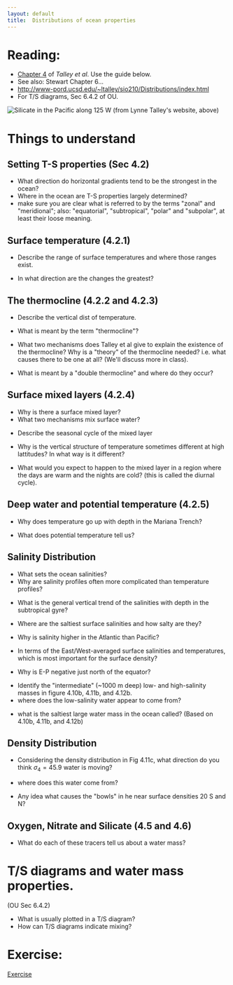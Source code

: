 ```yaml
---
layout: default
title:  Distributions of ocean properties
---
```



# Reading:
   - [Chapter 4](http://web.uvic.ca/~jklymak/Eos314/DescPo/chapter_4Opt.pdf) of *Talley et al*.  Use the guide below.
   - See also: Stewart Chapter 6...
   - <http://www-pord.ucsd.edu/~ltalley/sio210/Distributions/index.html>
   - For T/S diagrams, Sec 6.4.2 of OU.

![Silicate in the Pacific along 125 W (from Lynne Talley's website, above)](/figs/P16_SILCATSm.jpg)

# Things to understand

## Setting T-S properties (Sec 4.2)

  - What direction do horizontal gradients tend to be the strongest
      in the ocean?
  - Where in the ocean are T-S properties largely determined?
  - make sure you are clear what is referred to by the terms "zonal"
    and "meridional";  also: "equatorial", "subtropical", "polar" and
    "subpolar", at least their loose meaning.
<!-- ; in the surface mixed layer. They are changed some by mixing and a
; little by geothermal heating. -->

## Surface temperature (4.2.1)
  - Describe the range of surface temperatures and where those
      ranges exist.
<!-- ; 29 in tropics to -2 near poles -->
  - In what direction are the changes the greatest?
<!-- ; Almost all N-S -->

## The thermocline (4.2.2 and 4.2.3)
  - Describe the vertical dist of temperature.
<!-- ; There is usually a shallow mixed layer 50-200 m thick.
; beneath is a sharp thermocline, where the temperature rapidly
; decreases, and then a more gradual decrease.  This is often fit with
; an exponential. -->
  - What is meant by the term "thermocline"?
<!-- ; any region of sharp change of the temperature. -->
  - What two mechanisms does Talley et al give to explain the
      existence of the thermocline?  Why is a "theory" of the
      thermocline needed?  i.e. what causes there to be one at all?
      (We'll discuss more in class).
<!-- ; The thermocline represents warm water being put into the deep ocean.
; If the ocean was just mixed vertically, one might think that the
; whole ocean beneath one point would be one temperature.  However,
; there is cold water at the poles, and warm near the equator.  Thus
; the mixing in the vertical is balanced by a slumping in the
; horizontal. Luyten and Pedlosky also point out that the warm water
; can be pumped down by the wind.  We will examine both further in
; this class. -->
 - What is meant by a "double thermocline" and where do they occur?
<!-- ; midlattidutes denoting "mode water". -->

## Surface mixed layers (4.2.4)
  - Why is there a surface mixed layer?
  - What two mechanisms mix surface water?
<!-- ; Convection (cold water being produced by losing heat to a cold
; atmosphere), and wind mixing (enhanced by Langmuir cells, and other
; turbulent exotica). -->
  - Describe the seasonal cycle of the mixed layer
<!-- ; See figure 4.7. -->
  - Why is the vertical structure of temperature sometimes different
      at high lattitudes?  In what way is it different?
<!-- ; The vertical structure sometimes exhibits a local minima at mid
; depths because the water is produced by melting ice and is therefore
; fresh. -->
  - What would you expect to happen to the mixed layer in a region
      where the days are warm and the nights are cold?  (this is
      called the diurnal cycle).
<!-- ; Daily capping off of temperature.  (see slide) -->

## Deep water and potential temperature (4.2.5)
  - Why does temperature go up with depth in the Mariana Trench?
<!-- ; i.e. from yesterday - water is compressed, causing it to get
; warmer. -->
  - What does potential temperature tell us?
<!-- ; It tells us that the heat content of the water is not actually
; increasing... -->

## Salinity Distribution
  - What sets the ocean salinities?
  - Why are salinity profiles often more complicated than
      temperature profiles?
<!-- ; usually the density does not depend on salinity, so salinity can be "interleaved". -->
  - What is the general vertical trend of the salinities with depth
      in the subtropical gyre?
<!-- ; there is a minimum at about 400 m (eastern), and then it goes up w/ depth. -->
  - Where are the saltiest surface salinities and how salty are
      they?
<!-- ; Med and Red Sea (39 and 41 psu). -->
  - Why is salinity higher in the Atlantic than Pacific?
<!-- ; Largely because of the high evaporation in the Med Sea.  Also E-P is
; larger. -->
  - In terms of the East/West-averaged surface salinities and
      temperatures, which is most important for the surface density?
<!-- ; Temperature is more important. -->
  - Why is E-P negative just north of the equator?
<!-- ; The ITCZ is located there, where there is considerable rain. -->
  - Identify the "intermediate" (~1000 m deep) low- and high-salinity masses in
      figure 4.10b, 4.11b, and 4.12b.
  - where does the low-salinity water appear to come from?
<!-- ; southern ocean at the surface. -->
  - what is the saltiest large water mass in the ocean called? (Based on 4.10b, 4.11b, and 4.12b)
<!-- ; North Atlantic Deep Water. -->

## Density Distribution
  - Considering the density distribution in Fig 4.11c, what direction
      do you think $\sigma_4=45.9$ water is moving?
<!-- ; Northwards -->
  - where does this water come from?
<!-- ; From the Southern Ocean near Antarctica -->
  - Any idea what causes the "bowls" in he near surface densities 20
      S and N?
<!-- ; Wind-driven circulation. -->

## Oxygen, Nitrate and Silicate (4.5 and 4.6)
  - What do each of these tracers tell us about a water mass?
<!-- ; O2: Oxygen is an indicator of how old the water is because of
; respiration, which occurs in the deep unlike photosynthesis.  It is
; also set by the temperature of seawater when it was formed, making
; it somewhat difficult to interpret.
;
; There is an oxygen minimum for a few possible reasons, mostly
; because deep water is "new" as is shallow water, but mid-depth water
; is "old".
;
; Nitrate and Silicate are nutrients.  They tend to be used up by
; biology near the surface, and then rain out to produce high values
; in the deep ocean. -->


# T/S diagrams and water mass properties.

(OU Sec 6.4.2)

 - What is usually plotted in a T/S diagram?
 - How can T/S diagrams indicate mixing?

<!-- ; Need exercise on constructing and interpreting T/S diagrams... -->

# Exercise:

[Exercise](../ExerciseTSdiagrams)
